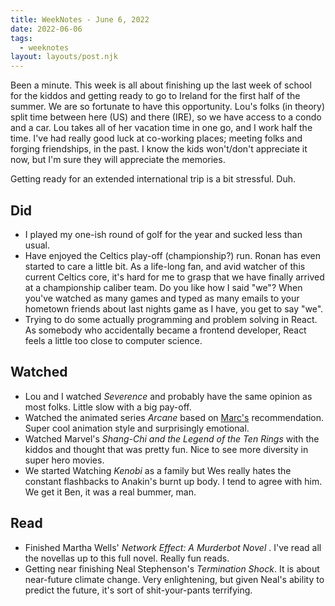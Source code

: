 ```yaml
---
title: WeekNotes - June 6, 2022
date: 2022-06-06
tags:
  - weeknotes 
layout: layouts/post.njk
---
```


Been a minute. This week is all about finishing up the last week of school for the kiddos and getting ready to go to Ireland for the first half of the summer. We are so fortunate to have this opportunity. Lou's folks (in theory) split time between here (US) and there (IRE), so we have access to a condo and a car. Lou takes all of her vacation time in one go, and I work half the time. I've had really good luck at co-working places; meeting folks and forging friendships, in the past. I know the kids won't/don't appreciate it now, but I'm sure they will appreciate the memories.

Getting ready for an extended international trip is a bit stressful. Duh.

## Did
- I played my one-ish round of golf for the year and sucked less than usual.
- Have enjoyed the Celtics play-off (championship?) run. Ronan has even started to care a little bit. As a life-long fan, and avid watcher of this current Celtics core, it's hard for me to grasp that we have finally arrived at a championship caliber team. Do you like how I said "we"? When you've watched as many games and typed as many emails to your hometown friends about last nights game as I have, you get to say "we".
- Trying to do some actually programming and problem solving in React. As somebody who accidentally became a frontend developer, React feels a little too close to computer science.

## Watched
- Lou and I watched *Severence* and probably have the same opinion as most folks. Little slow with a big pay-off.
- Watched the animated series *Arcane* based on <a href="https://marcamos.com/">Marc's</a> recommendation. Super cool animation style and surprisingly emotional.
- Watched Marvel's *Shang-Chi and the Legend of the Ten Rings* with the kiddos and thought that was pretty fun. Nice to see more diversity in super hero movies.
- We started Watching *Kenobi* as a family but Wes really hates the constant flashbacks to Anakin's burnt up body. I tend to agree with him. We get it Ben, it was a real bummer, man.

## Read
- Finished Martha Wells' *Network Effect: A Murderbot Novel* . I've read all the novellas up to this full novel. Really fun reads.
- Getting near finishing Neal Stephenson's *Termination Shock*. It is about near-future climate change. Very enlightening, but given Neal's ability to predict the future, it's sort of shit-your-pants terrifying. 

